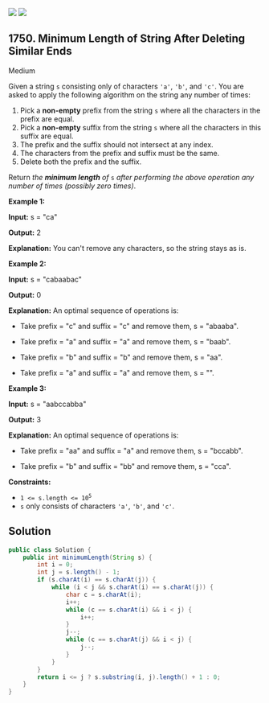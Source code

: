 [![](https://img.shields.io/github/stars/javadev/LeetCode-in-Java?label=Stars&style=flat-square)](https://github.com/javadev/LeetCode-in-Java)
[![](https://img.shields.io/github/forks/javadev/LeetCode-in-Java?label=Fork%20me%20on%20GitHub%20&style=flat-square)](https://github.com/javadev/LeetCode-in-Java/fork)

## 1750\. Minimum Length of String After Deleting Similar Ends

Medium

Given a string `s` consisting only of characters `'a'`, `'b'`, and `'c'`. You are asked to apply the following algorithm on the string any number of times:

1.  Pick a **non-empty** prefix from the string `s` where all the characters in the prefix are equal.
2.  Pick a **non-empty** suffix from the string `s` where all the characters in this suffix are equal.
3.  The prefix and the suffix should not intersect at any index.
4.  The characters from the prefix and suffix must be the same.
5.  Delete both the prefix and the suffix.

Return _the **minimum length** of_ `s` _after performing the above operation any number of times (possibly zero times)_.

**Example 1:**

**Input:** s = "ca"

**Output:** 2

**Explanation:** You can't remove any characters, so the string stays as is.

**Example 2:**

**Input:** s = "cabaabac"

**Output:** 0

**Explanation:** An optimal sequence of operations is: 

- Take prefix = "c" and suffix = "c" and remove them, s = "abaaba". 

- Take prefix = "a" and suffix = "a" and remove them, s = "baab". 

- Take prefix = "b" and suffix = "b" and remove them, s = "aa". 

- Take prefix = "a" and suffix = "a" and remove them, s = "".

**Example 3:**

**Input:** s = "aabccabba"

**Output:** 3

**Explanation:** An optimal sequence of operations is: 

- Take prefix = "aa" and suffix = "a" and remove them, s = "bccabb". 

- Take prefix = "b" and suffix = "bb" and remove them, s = "cca".

**Constraints:**

*   <code>1 <= s.length <= 10<sup>5</sup></code>
*   `s` only consists of characters `'a'`, `'b'`, and `'c'`.

## Solution

```java
public class Solution {
    public int minimumLength(String s) {
        int i = 0;
        int j = s.length() - 1;
        if (s.charAt(i) == s.charAt(j)) {
            while (i < j && s.charAt(i) == s.charAt(j)) {
                char c = s.charAt(i);
                i++;
                while (c == s.charAt(i) && i < j) {
                    i++;
                }
                j--;
                while (c == s.charAt(j) && i < j) {
                    j--;
                }
            }
        }
        return i <= j ? s.substring(i, j).length() + 1 : 0;
    }
}
```
